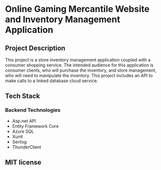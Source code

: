 # Online Gaming Mercantile Website and Inventory Management Application
## Project Description
This project is a store inventory management application coupled with a consumer shopping service. The intended audience for this application is consumer clients, who will purchase the inventory, and store management, who will need to manipulate the inventory. This project includes an API to make calls to a linked database cloud service.
## Tech Stack
### Backend Technologies
- Asp.net API
- Entity Framework Core
- Azure SQL
- Xunit
- Serilog
- ThunderClient
## MIT license
